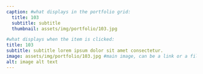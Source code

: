 ```yaml
---
caption: #what displays in the portfolio grid:
  title: 103
  subtitle: subtitle
  thumbnail: assets/img/portfolio/103.jpg

#what displays when the item is clicked:
title: 103
subtitle: subtitle lorem ipsum dolor sit amet consectetur.
image: assets/img/portfolio/103.jpg #main image, can be a link or a file in assets/img/portfolio
alt: image alt text
---
```

